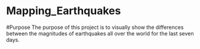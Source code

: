 # Mapping_Earthquakes

#Purpose
The purpose of this project is to visually show the differences between the magnitudes of earthquakes all over the world for the last seven days.

